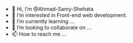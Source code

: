 - 👋 Hi, I’m @Ahmad-Samy-Shehata
- 👀 I’m interested in Front-end web development.
- 🌱 I’m currently learning ...
- 💞️ I’m looking to collaborate on ...
- 📫 How to reach me ...

<!---
Ahmad-Samy-Shehata/Ahmad-Samy-Shehata is a ✨ special ✨ repository because its `README.md` (this file) appears on your GitHub profile.
You can click the Preview link to take a look at your changes.
--->
